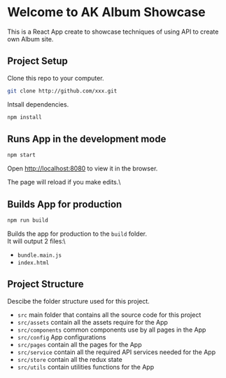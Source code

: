 # Welcome to AK Album Showcase

This is a React App create to showcase techniques of using API to create own Album site.

## Project Setup

Clone this repo to your computer.

```bash
git clone http://github.com/xxx.git
```

Intsall dependencies.

```bash
npm install
```

## Runs App in the development mode

```bash
npm start
```

Open [http://localhost:8080](http://localhost:8080) to view it in the browser.

The page will reload if you make edits.\

## Builds App for production

```bash
npm run build
```

Builds the app for production to the `build` folder.\
It will output 2 files:\

- `bundle.main.js`
- `index.html`

## Project Structure

Descibe the folder structure used for this project.

- `src` main folder that contains all the source code for this project
- `src/assets` contain all the assets require for the App
- `src/components` common components use by all pages in the App
- `src/config` App configurations
- `src/pages` contain all the pages for the App
- `src/service` contain all the required API services needed for the App
- `src/store` contain all the redux state
- `src/utils` contain utilities functions for the App
